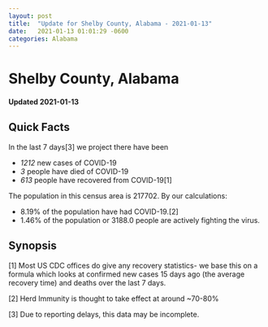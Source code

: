 ```yaml
---
layout: post
title:  "Update for Shelby County, Alabama - 2021-01-13"
date:   2021-01-13 01:01:29 -0600
categories: Alabama
---
```


# Shelby County, Alabama
#### Updated 2021-01-13

## Quick Facts

In the last 7 days[3] we project there have been
- *1212* new cases of COVID-19
- *3* people have died of COVID-19
- *613* people have recovered from COVID-19[1]

The population in this census area is 217702. By our calculations:
- 8.19% of the population have had COVID-19.[2]
- 1.46% of the population or 3188.0 people are actively fighting the virus.

## Synopsis




[1] Most US CDC offices do give any recovery statistics- we base this on a formula which looks at confirmed new cases
15 days ago (the average recovery time) and deaths over the last 7 days.

[2] Herd Immunity is thought to take effect at around ~70-80%

[3] Due to reporting delays, this data may be incomplete.
 
    